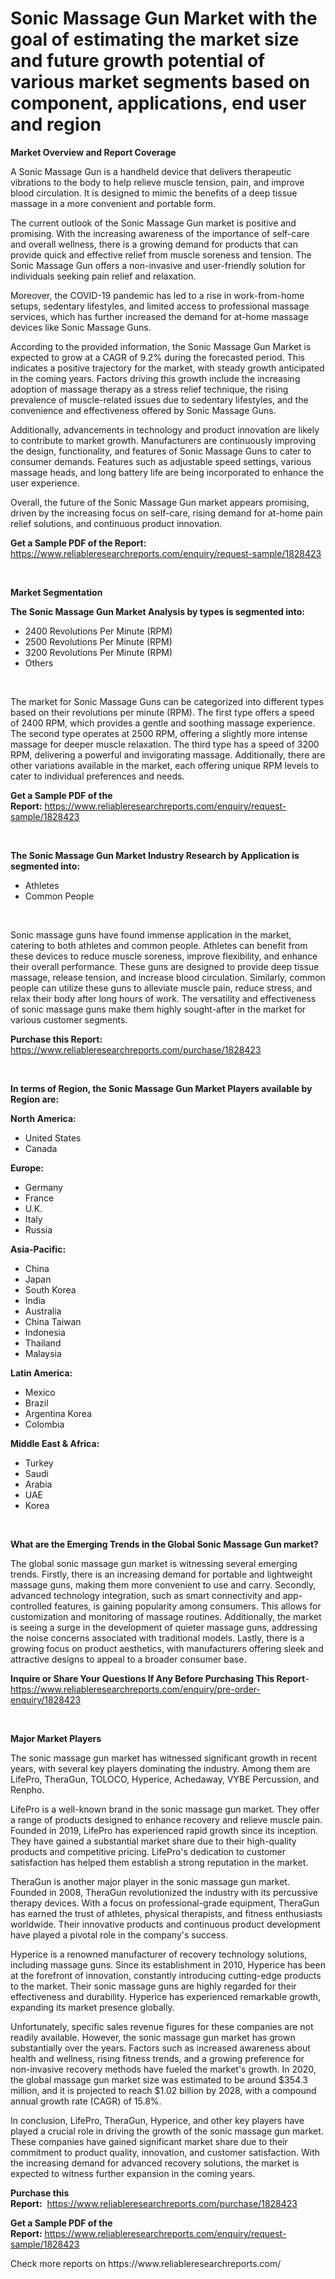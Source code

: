 <p><h1>Sonic Massage Gun Market with the goal of estimating the market size and future growth potential of various market segments based on component, applications, end user and region</h1></p><p><strong>Market Overview and Report Coverage</strong></p>
<p><p>A Sonic Massage Gun is a handheld device that delivers therapeutic vibrations to the body to help relieve muscle tension, pain, and improve blood circulation. It is designed to mimic the benefits of a deep tissue massage in a more convenient and portable form.</p><p>The current outlook of the Sonic Massage Gun market is positive and promising. With the increasing awareness of the importance of self-care and overall wellness, there is a growing demand for products that can provide quick and effective relief from muscle soreness and tension. The Sonic Massage Gun offers a non-invasive and user-friendly solution for individuals seeking pain relief and relaxation.</p><p>Moreover, the COVID-19 pandemic has led to a rise in work-from-home setups, sedentary lifestyles, and limited access to professional massage services, which has further increased the demand for at-home massage devices like Sonic Massage Guns.</p><p>According to the provided information, the Sonic Massage Gun Market is expected to grow at a CAGR of 9.2% during the forecasted period. This indicates a positive trajectory for the market, with steady growth anticipated in the coming years. Factors driving this growth include the increasing adoption of massage therapy as a stress relief technique, the rising prevalence of muscle-related issues due to sedentary lifestyles, and the convenience and effectiveness offered by Sonic Massage Guns.</p><p>Additionally, advancements in technology and product innovation are likely to contribute to market growth. Manufacturers are continuously improving the design, functionality, and features of Sonic Massage Guns to cater to consumer demands. Features such as adjustable speed settings, various massage heads, and long battery life are being incorporated to enhance the user experience.</p><p>Overall, the future of the Sonic Massage Gun market appears promising, driven by the increasing focus on self-care, rising demand for at-home pain relief solutions, and continuous product innovation.</p></p>
<p><strong>Get a Sample PDF of the Report:</strong> <a href="https://www.reliableresearchreports.com/enquiry/request-sample/1828423">https://www.reliableresearchreports.com/enquiry/request-sample/1828423</a></p>
<p>&nbsp;</p>
<p><strong>Market Segmentation</strong></p>
<p><strong>The Sonic Massage Gun Market Analysis by types is segmented into:</strong></p>
<p><ul><li>2400 Revolutions Per Minute (RPM)</li><li>2500 Revolutions Per Minute (RPM)</li><li>3200 Revolutions Per Minute (RPM)</li><li>Others</li></ul></p>
<p>&nbsp;</p>
<p><p>The market for Sonic Massage Guns can be categorized into different types based on their revolutions per minute (RPM). The first type offers a speed of 2400 RPM, which provides a gentle and soothing massage experience. The second type operates at 2500 RPM, offering a slightly more intense massage for deeper muscle relaxation. The third type has a speed of 3200 RPM, delivering a powerful and invigorating massage. Additionally, there are other variations available in the market, each offering unique RPM levels to cater to individual preferences and needs.</p></p>
<p><strong>Get a Sample PDF of the Report:</strong>&nbsp;<a href="https://www.reliableresearchreports.com/enquiry/request-sample/1828423">https://www.reliableresearchreports.com/enquiry/request-sample/1828423</a></p>
<p>&nbsp;</p>
<p><strong>The Sonic Massage Gun Market Industry Research by Application is segmented into:</strong></p>
<p><ul><li>Athletes</li><li>Common People</li></ul></p>
<p>&nbsp;</p>
<p><p>Sonic massage guns have found immense application in the market, catering to both athletes and common people. Athletes can benefit from these devices to reduce muscle soreness, improve flexibility, and enhance their overall performance. These guns are designed to provide deep tissue massage, release tension, and increase blood circulation. Similarly, common people can utilize these guns to alleviate muscle pain, reduce stress, and relax their body after long hours of work. The versatility and effectiveness of sonic massage guns make them highly sought-after in the market for various customer segments.</p></p>
<p><strong>Purchase this Report:</strong>&nbsp; <a href="https://www.reliableresearchreports.com/purchase/1828423">https://www.reliableresearchreports.com/purchase/1828423</a></p>
<p>&nbsp;</p>
<p><strong>In terms of Region, the Sonic Massage Gun Market Players available by Region are:</strong></p>
<p>
    <p> <strong> North America: </strong>
        <ul>
            <li>United States</li>
            <li>Canada</li>
        </ul>
        </p> 
    <p> <strong> Europe: </strong>
        <ul>
            <li>Germany</li>
            <li>France</li>
            <li>U.K.</li>
            <li>Italy</li>
            <li>Russia</li>
        </ul>
        </p> 
    <p> <strong> Asia-Pacific: </strong>
        <ul>
            <li>China</li>
            <li>Japan</li>
            <li>South Korea</li>
            <li>India</li>
            <li>Australia</li>
            <li>China Taiwan</li>
            <li>Indonesia</li>
            <li>Thailand</li>
            <li>Malaysia</li>
        </ul>
        </p> 
    <p> <strong> Latin America: </strong>
        <ul>
            <li>Mexico</li>
            <li>Brazil</li>
            <li>Argentina Korea</li>
            <li>Colombia</li>
        </ul>
        </p> 
    <p> <strong> Middle East & Africa: </strong>
        <ul>
            <li>Turkey</li>
            <li>Saudi</li>
            <li>Arabia</li>
            <li>UAE</li>
            <li>Korea</li>
        </ul>
    </p>
    </p>
<p>&nbsp;</p>
<p><strong>What are the Emerging Trends in the Global Sonic Massage Gun market?</strong></p>
<p><p>The global sonic massage gun market is witnessing several emerging trends. Firstly, there is an increasing demand for portable and lightweight massage guns, making them more convenient to use and carry. Secondly, advanced technology integration, such as smart connectivity and app-controlled features, is gaining popularity among consumers. This allows for customization and monitoring of massage routines. Additionally, the market is seeing a surge in the development of quieter massage guns, addressing the noise concerns associated with traditional models. Lastly, there is a growing focus on product aesthetics, with manufacturers offering sleek and attractive designs to appeal to a broader consumer base.</p></p>
<p><strong>Inquire or Share Your Questions If Any Before Purchasing This Report</strong>- <a href="https://www.reliableresearchreports.com/enquiry/pre-order-enquiry/1828423">https://www.reliableresearchreports.com/enquiry/pre-order-enquiry/1828423</a></p>
<p>&nbsp;</p>
<p><strong>Major Market Players</strong></p>
<p><p>The sonic massage gun market has witnessed significant growth in recent years, with several key players dominating the industry. Among them are LifePro, TheraGun, TOLOCO, Hyperice, Achedaway, VYBE Percussion, and Renpho. </p><p>LifePro is a well-known brand in the sonic massage gun market. They offer a range of products designed to enhance recovery and relieve muscle pain. Founded in 2019, LifePro has experienced rapid growth since its inception. They have gained a substantial market share due to their high-quality products and competitive pricing. LifePro's dedication to customer satisfaction has helped them establish a strong reputation in the market.</p><p>TheraGun is another major player in the sonic massage gun market. Founded in 2008, TheraGun revolutionized the industry with its percussive therapy devices. With a focus on professional-grade equipment, TheraGun has earned the trust of athletes, physical therapists, and fitness enthusiasts worldwide. Their innovative products and continuous product development have played a pivotal role in the company's success.</p><p>Hyperice is a renowned manufacturer of recovery technology solutions, including massage guns. Since its establishment in 2010, Hyperice has been at the forefront of innovation, constantly introducing cutting-edge products to the market. Their sonic massage guns are highly regarded for their effectiveness and durability. Hyperice has experienced remarkable growth, expanding its market presence globally.</p><p>Unfortunately, specific sales revenue figures for these companies are not readily available. However, the sonic massage gun market has grown substantially over the years. Factors such as increased awareness about health and wellness, rising fitness trends, and a growing preference for non-invasive recovery methods have fueled the market's growth. In 2020, the global massage gun market size was estimated to be around $354.3 million, and it is projected to reach $1.02 billion by 2028, with a compound annual growth rate (CAGR) of 15.8%.</p><p>In conclusion, LifePro, TheraGun, Hyperice, and other key players have played a crucial role in driving the growth of the sonic massage gun market. These companies have gained significant market share due to their commitment to product quality, innovation, and customer satisfaction. With the increasing demand for advanced recovery solutions, the market is expected to witness further expansion in the coming years.</p></p>
<p><strong>Purchase this Report:</strong>&nbsp;&nbsp;<a href="https://www.reliableresearchreports.com/purchase/1828423">https://www.reliableresearchreports.com/purchase/1828423</a></p>
<p></p>
<p><strong>Get a Sample PDF of the Report:</strong>&nbsp;<a href="https://www.reliableresearchreports.com/enquiry/request-sample/1828423">https://www.reliableresearchreports.com/enquiry/request-sample/1828423</a></p>
<p>Check more reports on https://www.reliableresearchreports.com/</p>